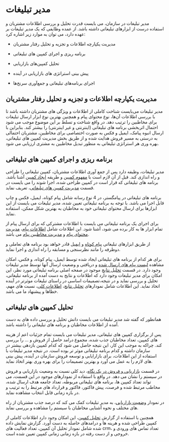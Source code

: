 # مدیر تبلیغات

مدیر تبلیغات در سازمان، می بایست قدرت تحلیل و بررسی اطلاعات مشتریان و استفاده درست از ابزارهای تبلیغاتی داشته باشد. از عمده وظایفی که یک مدیر تبلیغات بر عهده دارد، می توان به موارد زیر اشاره کرد:

-  مدیریت یکپارچه اطلاعات و تجزیه و تحلیل رفتار مشتریان 

- برنامه ریزی و اجرای کمپین های تبلیغاتی

-  تحلیل کمپین‌های بازاریابی

-  پیش بینی استراتژی های بازاریابی در آینده

- اجرای برنامه‌های تبلیغاتی و جمع‌آوری سرنخ‌ها 


## مدیریت یکپارچه اطلاعات و تجزیه و تحلیل رفتار مشتریان 

مدیر تبلیغات می‌بایست شناخت کاملی از اطلاعات و ویژگی های مشتریان داشته باشد تا با بررسی اطلاعات آن‌ها، نوع محتوای پیام و همچنین بهترین نوع ابزار ارسال تبلیغات برای مخاطبین را ترتیب دهد. در واقع شناخت و تسلط بر این موضوع موجب می شود احتمال اثربخشی برنامه های تبلیغاتی (اینترنتی و غیر اینترنتی) را بیشتر کند. بنابراین با ارسال انبوه پیامک، ایمیل و فکس به صورت اختصاصی برای مخاطبین، مشتریان احتمالی به درستی به مسیر فروش هدایت شده و از طریق بخش مدیریت کمپین های تبلیغاتی، بهره وری هر استراتژی تبلیغاتی به منظور تبدیل مخاطبین به مشتری ارزیابی می شود.

## برنامه ریزی و اجرای کمپین های تبلیغاتی

مدیر تبلیغات، وظیفه دارد پس از جمع آوری اطلاعات مشتریان، کمپین تبلیغاتی را طراحی و راه اندازی کند. قبل از آن لازم است با [مفهوم کمپین](http://septadocs.1st.co.com/payamgostar/documents/%D9%85%D9%81%D9%87%D9%88%D9%85-%DA%A9%D9%85%D9%BE%DB%8C%D9%86-?selectedId=7bdde289-0bcc-4fec-54f3-08d966729247&menuItemType=1&versionId=) و طریقه [ایجاد کمپین](http://septadocs.1st.co.com/payamgostar/documents/%D9%85%D8%B4%D8%A7%D9%87%D8%AF%D9%87-%D9%88-%D8%A7%DB%8C%D8%AC%D8%A7%D8%AF-%DA%A9%D9%85%D9%BE%DB%8C%D9%86?selectedId=febfef90-496f-49a9-54f4-08d966729247&menuItemType=1&versionId=) آشنا باشد. برنامه های تبلیغاتی که قرار است در کمپین طراحی شده، اجرا شوند را می بایست در قسمت [مدیریت کمپین های تبلیغاتی](http://septadocs.1st.co.com/payamgostar/documents/%D9%85%D8%B4%D8%A7%D9%87%D8%AF%D9%87-%D9%88-%D8%A7%DB%8C%D8%AC%D8%A7%D8%AF-%DA%A9%D9%85%D9%BE%DB%8C%D9%86?selectedId=febfef90-496f-49a9-54f4-08d966729247&menuItemType=1&versionId=)، تعریف نماید. 

برنامه های تبلیغاتی در پیامگستر، در 4 نوع رسانه شامل پیام کوتاه، ایمیل، فکس و چاپ قابل اجرا می باشد. با توجه به برنامه تبلیغاتی تعیین شده، مدیر تبلیغات می بایست از این ابزارها برای ارسال محتوای تبلیغاتی خود به مخاطبان به بهترین شکل ممکن، استفاده نماید.

برای اجرای یک برنامه تبلیغاتی می بایست با اطلاعات مشترکی که برای ارسال پیام از تمام ابزار ها به کار برده می شود، آشنا شود. این اطلاعات شامل [اطلاعات پیام](http://septadocs.1st.co.com/payamgostar/documents/%DA%AF%D8%A7%D9%85-%D8%A7%D9%88%D9%84-%D8%A7%D8%B7%D9%84%D8%A7%D8%B9%D8%A7%D8%AA-%D9%BE%DB%8C%D8%A7%D9%85?selectedId=4740fbe6-ce51-42d8-5456-08d966729247&menuItemType=1&versionId=)، [مدیریت محتوای پیام](http://septadocs.1st.co.com/payamgostar/documents/%D9%85%D8%AD%D8%AA%D9%88%D8%A7%DB%8C-%D9%BE%DB%8C%D8%A7%D9%85-%D8%A7%D8%B1%D8%B3%D8%A7%D9%84-%DA%AF%D8%B1%D9%88%D9%87%DB%8C-%D9%BE%DB%8C%D8%A7%D9%85%DA%A9?selectedId=792bc71c-65b8-439e-550a-08d966729247&menuItemType=1&versionId=) و [مدیریت مخاطبین پیام](http://septadocs.1st.co.com/payamgostar/documents/%D9%85%D8%AF%DB%8C%D8%B1%DB%8C%D8%AA-%D9%85%D8%AE%D8%A7%D8%B7%D8%A8%D8%A7%D9%86-%D8%A7%D8%B1%D8%B3%D8%A7%D9%84-%DA%AF%D8%B1%D9%88%D9%87%DB%8C-%D9%BE%DB%8C%D8%A7%D9%85%DA%A9?selectedId=e5b04f2b-1724-4d6a-550b-08d966729247&menuItemType=1&versionId=) می باشد.

از طریق ابزارهای تبلیغاتی [پیام کوتاه](http://septadocs.1st.co.com/payamgostar/documents/%D8%B5%D9%81%D8%AD%D9%87%E2%80%8C%DB%8C-%D8%A7%D8%B5%D9%84%DB%8C-%D8%AE%D8%B7%D9%88%D8%B7-%D9%BE%DB%8C%D8%A7%D9%85-%DA%A9%D9%88%D8%AA%D8%A7%D9%87?selectedId=c9f1a3d4-c90e-4ad9-54fa-08d966729247&menuItemType=1&versionId=) و [ایمیل](http://septadocs.1st.co.com/payamgostar/documents/%D8%A7%DB%8C%D9%85%DB%8C%D9%84?selectedId=6b790cdb-2f16-4575-de1d-08d91e8638da&menuItemType=1&versionId=) قادر خواهد بود برنامه های تعاملی و دوطرفه را مانند نظرسنجی و مسابقه را راه اندازی و اجرا نماید. 

برای هر کدام از برنامه های تبلیغاتی ایجاد شده توسط ایمیل، پیام کوتاه، و فکس، امکان مشاهده [لیست پیام های ارسال شده](http://septadocs.1st.co.com/payamgostar/documents/%D9%84%DB%8C%D8%B3%D8%AA-%D9%BE%DB%8C%D8%A7%D9%85%E2%80%8C%D9%87%D8%A7%DB%8C-%D8%A7%D8%B1%D8%B3%D8%A7%D9%84%DB%8C?selectedId=91918ed3-372a-4223-53e3-08d966729247&menuItemType=1&versionId=) و دریافتی و وضعیت ارسال آنها توسط مدیر تبلیغات وجود دارد. در قسمت [تحلیل نتایج](http://septadocs.1st.co.com/payamgostar/documents/%D9%86%D9%85%D9%88%D8%AF%D8%A7%D8%B1%D9%87%D8%A7%DB%8C-%D8%AA%D8%AD%D9%84%DB%8C%D9%84-%D9%86%D8%AA%D8%A7%DB%8C%D8%AC-?selectedId=f8b3f2f5-08fb-4d89-8480-704ac5a1592d&menuItemType=1&versionId=) موجود در صفحه اصلی برنامه تبلیغاتی مورد نظر، این امکان برای مدیر تبلیغات وجود دارد که اطلاعات و نتایج به دست آمده از برنامه تبلیغاتی،  تحلیل و بررسی نماید و در نتیجه،تصمیمات اساسی در راستای تبلیغات موثرتر در آینده اتخاذ نماید. این اطلاعات شامل نمودارهای [تحلیل نتایج](http://septadocs.1st.co.com/payamgostar/documents/%D9%86%D9%85%D9%88%D8%AF%D8%A7%D8%B1%D9%87%D8%A7%DB%8C-%D8%AA%D8%AD%D9%84%DB%8C%D9%84-%D9%86%D8%AA%D8%A7%DB%8C%D8%AC-?selectedId=f8b3f2f5-08fb-4d89-8480-704ac5a1592d&menuItemType=1&versionId=)، [اطلاعات کلی](http://septadocs.1st.co.com/payamgostar/documents/%D8%A7%D8%B7%D9%84%D8%A7%D8%B9%D8%A7%D8%AA-%DA%A9%D9%84%DB%8C?selectedId=c7a97423-e68a-47cf-bb06-5607ca6377e6&menuItemType=1&versionId=)، نسبت های مهم، خطاها و پیشنهاد ما می باشد.

## تحلیل کمپین های تبلیغاتی 

همانطور که گفته شد مدیر تبلیغات می بایست دانش تحلیل و بررسی داده های به دست آمده از اطلاعات مخاطبان و برنامه های تبلیغاتی را داشته باشد.

پس از برگزاری کمپین های تبلیغاتی، مدیر تبلیغات می بایست تمام جزئیات اعم از هزینه های کمپین، تعداد مخاطبان جذب شده، مجموع درامد حاصل از فروش و ... را بررسی کند. چراکه به موجب این کار، این نتیجه حاصل می شود که کدام کمپین بازدهی بیشتر در سازمان داشته و کدام برنامه تبلیغاتی موثر تر بوده است. در نتیجه مدیر تبلیغات با استفاده از این اطلاعات، برای بازارایابی و توسعه فروش سازمان در آینده، پیش بینی های لازم را به عمل می آورد و بهترین تصمیمات را برای بهره وری بهتر اتخاذ نماید.

در قسمت  [بازاریابی و فروش در یک نگاه](http://septadocs.1st.co.com/payamgostar/documents/%D8%A8%D8%A7%D8%B2%D8%A7%D8%B1%DB%8C%D8%A7%D8%A8%DB%8C-%D9%88-%D9%81%D8%B1%D9%88%D8%B4-%D8%AF%D8%B1-%DB%8C%DA%A9-%D9%86%DA%AF%D8%A7%D9%87?selectedId=e5069231-2bd1-4ce2-5499-08d966729247&menuItemType=1&versionId=)، دید کلی نسبت به وضعیت بازاریابی و فروش در سیستم را نشان می دهد. در واقع با استفاده از نمودارهای موجود در این قسمت، می تواند تعداد کمپین ها، برنامه های تبلیغاتی مربوطه، تعداد جامعه هدف ارسال شده، مخاطب مرتبط شده و فرصت، پیش فاکتور، فاکتور و قرارداد های مرتبط را به ترتیب و در بازه زمانی قابل انتخاب مشاهده نماید.

در نمودار [وضعیت بازاریابی](http://septadocs.1st.co.com/payamgostar/documents/%D9%86%D9%85%D9%88%D8%AF%D8%A7%D8%B1-%D9%88%D8%B6%D8%B9%DB%8C%D8%AA-%D8%A8%D8%A7%D8%B2%D8%A7%D8%B1%DB%8C%D8%A7%D8%A8%DB%8C?selectedId=8d64ad86-393a-407b-550e-08d966729247&menuItemType=1&versionId=)، به مدیر تبلیغات کمک می کند که درصد جذب مشتریان از راه های مختلف و نحوه آشنایی مخاطبان با سیستم را مشاهده و  بررسی نماید.


همچنین با استفاده از گزارش [تحلیل کمپین](http://septadocs.1st.co.com/payamgostar/documents/%D9%86%D9%85%D9%88%D8%AF%D8%A7%D8%B1-%D8%AA%D8%AD%D9%84%DB%8C%D9%84-%DA%A9%D9%85%D9%BE%DB%8C%D9%86?selectedId=4879776c-e343-48b3-54f7-08d966729247&menuItemType=1&versionId=)، این امکان وجود دارد اطلاعات کاملی از کمپین طراحی شده  و هرینه ها و درامدهای حاصله به دست آورد. گزارش نمایش داده شده شامل نمودار تحلیل آن کمپین، تعداد فعالیت های crm، تعداد تماس های ورودی و خروجی و از دست رفته در بازه زمانی زمانی کمپین تعیین شده است.

